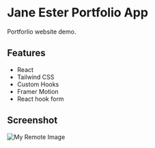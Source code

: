 # Jane Ester Portfolio App

Portforlio website demo.

## Features

- React
- Tailwind CSS
- Custom Hooks
- Framer Motion
- React hook form

## Screenshot
![My Remote Image](https://jane-esper-portfolio.netlify.app/assets/jane-esper-full-screenshot.png)

